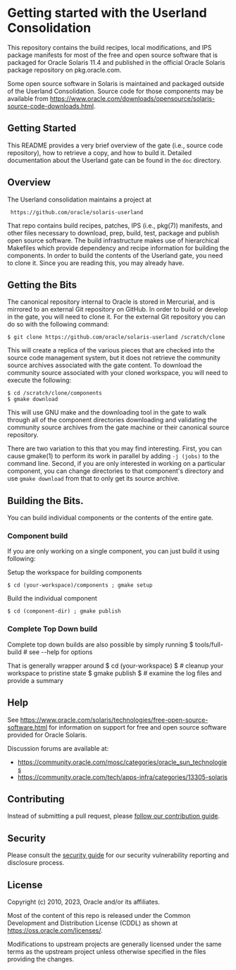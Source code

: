 # Getting started with the Userland Consolidation

This repository contains the build recipes, local modifications, and
IPS package manifests for most of the free and open source software
that is packaged for Oracle Solaris 11.4 and published in the official
Oracle Solaris package repository on pkg.oracle.com.

Some open source software in Solaris is maintained and packaged outside
of the Userland Consolidation.  Source code for those components may be
available from
<https://www.oracle.com/downloads/opensource/solaris-source-code-downloads.html>.

## Getting Started
This README provides a very brief overview of the gate (i.e., source
code repository), how to retrieve a copy, and how to build it.  Detailed
documentation about the Userland gate can be found in the `doc` directory.

## Overview
The Userland consolidation maintains a project at

     https://github.com/oracle/solaris-userland

That repo contains build recipes, patches, IPS (i.e., pkg(7)) manifests,
and other files necessary to download, prep, build, test, package and publish
open source software.  The build infrastructure makes use of hierarchical
Makefiles which provide dependency and recipe information for building
the components.  In order to build the contents of the Userland gate,
you need to clone it.  Since you are reading this, you may already have.

## Getting the Bits
The canonical repository internal to Oracle is stored in Mercurial, and
is mirrored to an external Git repository on GitHub.  In order to build
or develop in the gate, you will need to clone it.  For the external Git
repository you can do so with the following command:

    $ git clone https://github.com/oracle/solaris-userland /scratch/clone

This will create a replica of the various pieces that are checked into the
source code management system, but it does not retrieve the community
source archives associated with the gate content.  To download the
community source associated with your cloned workspace, you will need to
execute the following:

    $ cd /scratch/clone/components
    $ gmake download

This will use GNU make and the downloading tool in the gate to walk through
all of the component directories downloading and validating the community
source archives from the gate machine or their canonical source repository.

There are two variation to this that you may find interesting.  First, you
can cause gmake(1) to perform its work in parallel by adding `-j (jobs)`
to the command line.  Second, if you are only interested in working on a
particular component, you can change directories to that component's
directory and use `gmake download` from that to only get its source
archive.

## Building the Bits.
You can build individual components or the contents of the entire gate.

### Component build
If you are only working on a single component, you can just build it using
following:

Setup the workspace for building components

    $ cd (your-workspace)/components ; gmake setup

Build the individual component

    $ cd (component-dir) ; gmake publish

### Complete Top Down build
Complete top down builds are also possible by simply running
    $ tools/full-build # see --help for options

That is generally wrapper around
    $ cd (your-workspace)
    $ # cleanup your workspace to pristine state
    $ gmake publish
    $ # examine the log files and provide a summary

## Help

See <https://www.oracle.com/solaris/technologies/free-open-source-software.html>
for information on support for free and open source software provided for
Oracle Solaris.

Discussion forums are available at:
- <https://community.oracle.com/mosc/categories/oracle_sun_technologies>
- <https://community.oracle.com/tech/apps-infra/categories/13305-solaris>

## Contributing

Instead of submitting a pull request, please
[follow our contribution guide](./CONTRIBUTING.md).

## Security

Please consult the [security guide](./SECURITY.md) for our
security vulnerability reporting and disclosure process.

## License

Copyright (c) 2010, 2023, Oracle and/or its affiliates.

Most of the content of this repo is released under the
Common Development and Distribution License (CDDL)
as shown at <https://oss.oracle.com/licenses/>.

Modifications to upstream projects are generally licensed under
the same terms as the upstream project unless otherwise specified
in the files providing the changes.
